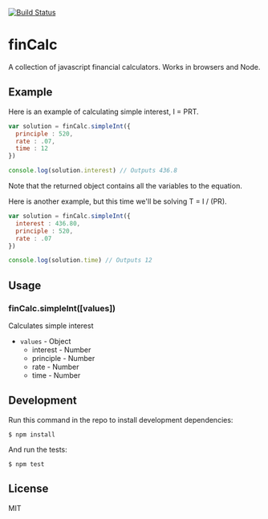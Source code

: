 [![Build Status](https://travis-ci.org/rsolomo/fincalc.js.png?branch=master)](https://travis-ci.org/rsolomo/fincalc.js)

# finCalc

A collection of javascript financial calculators. Works in browsers and Node.

## Example

Here is an example of calculating simple interest, I = PRT.

```javascript
var solution = finCalc.simpleInt({
  principle : 520,
  rate : .07,
  time : 12
})

console.log(solution.interest) // Outputs 436.8
```
Note that the returned object contains all the variables to the equation.

Here is another example, but this time we'll be solving T = I / (PR).

```javascript
var solution = finCalc.simpleInt({
  interest : 436.80,
  principle : 520,
  rate : .07
})

console.log(solution.time) // Outputs 12
```

## Usage

### finCalc.simpleInt([values])

Calculates simple interest

- `values` - Object
  - interest - Number
  - principle - Number
  - rate - Number
  - time - Number

## Development

Run this command in the repo to install development dependencies:
```
$ npm install
```

And run the tests:
```
$ npm test
```

## License
MIT
